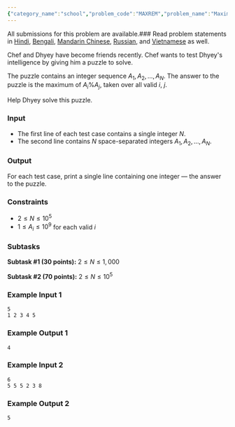 ```yaml
---
{"category_name":"school","problem_code":"MAXREM","problem_name":"Maximum Remaining","languages_supported":{"0":"C","1":"CPP14","2":"JAVA","3":"PYTH","4":"PYTH 3.6","5":"PYPY","6":"CS2","7":"PAS fpc","8":"PAS gpc","9":"RUBY","10":"PHP","11":"GO","12":"NODEJS","13":"HASK","14":"rust","15":"SCALA","16":"swift","17":"D","18":"PERL","19":"FORT","20":"WSPC","21":"ADA","22":"CAML","23":"ICK","24":"BF","25":"ASM","26":"CLPS","27":"PRLG","28":"ICON","29":"SCM qobi","30":"PIKE","31":"ST","32":"NICE","33":"LUA","34":"BASH","35":"NEM","36":"LISP sbcl","37":"LISP clisp","38":"SCM guile","39":"JS","40":"ERL","41":"TCL","42":"kotlin","43":"PERL6","44":"TEXT","45":"SCM chicken","46":"PYP3","47":"CLOJ","48":"R","49":"COB","50":"FS"},"max_timelimit":1,"source_sizelimit":50000,"problem_author":"raj1238","problem_tester":null,"date_added":"23-03-2019","tags":{"0":"april19","1":"cakewalk","2":"raj1238"},"editorial_url":"https://discuss.codechef.com/problems/MAXREM","time":{"view_start_date":1555320602,"submit_start_date":1555320602,"visible_start_date":1555320602,"end_date":1735669800},"is_direct_submittable":false,"layout":"problem"}
---
```

<span class="solution-visible-txt">All submissions for this problem are available.</span>### Read problem statements in [Hindi](http://www.codechef.com/download/translated/APRIL19/hindi/MAXREM.pdf), [Bengali](http://www.codechef.com/download/translated/APRIL19/bengali/MAXREM.pdf), [Mandarin Chinese](http://www.codechef.com/download/translated/APRIL19/mandarin/MAXREM.pdf), [Russian](http://www.codechef.com/download/translated/APRIL19/russian/MAXREM.pdf), and [Vietnamese](http://www.codechef.com/download/translated/APRIL19/vietnamese/MAXREM.pdf) as well.

Chef and Dhyey have become friends recently. Chef wants to test Dhyey's intelligence by giving him a puzzle to solve.

The puzzle contains an integer sequence $A_1, A_2, \ldots, A_N$. The answer to the puzzle is the maximum of $A_i \% A_j$, taken over all valid $i$, $j$.

Help Dhyey solve this puzzle.

### Input
- The first line of each test case contains a single integer $N$.
- The second line contains $N$ space-separated integers $A_1, A_2, \ldots, A_N$.

### Output
For each test case, print a single line containing one integer — the answer to the puzzle.

### Constraints 
- $2 \le N \le 10^5$
- $1 \le A_i \le 10^9$ for each valid $i$

### Subtasks
**Subtask #1 (30 points):** $2 \le N \le 1,000$

**Subtask #2 (70 points):** $2 \le N \le 10^5$

### Example Input 1
```
5  
1 2 3 4 5  
```

### Example Output 1
```
4  
```

### Example Input 2
```
6  
5 5 5 2 3 8
```

### Example Output 2
```
5
```
